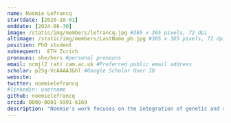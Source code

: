 ```yaml
---
name: Noémie Lefrancq
startdate: [2020-10-01]
enddate: [2024-08-30]
image: /static/img/members/lefrancq.jpg #365 x 365 pixels, 72 dpi
altimage: /static/img/members/LastName_pb.jpg #365 x 365 pixels, 72 dpi
position: PhD student
subsequent:  ETH Zurich
pronouns: she/hers #personal pronouns
email: ncmjl2 (at) cam.ac.uk #Preferred public email address
scholar: p2Sg-VcAAAAJ&hl #Google Scholar User ID
website: 
twitter: noemielefrancq
#linkedin: username
github: noemielefrancq
orcid: 0000-0001-5991-6169
description: "Noemie's work focuses on the integration of genetic and spatial data to better understand the spread, maintenance, and control of pathogens. She is co-supervised by Henrik Salje at the Department of Genetics and Julian Parkhill at the Department of Veterinary Medicine. She is working with datasets of *Bordetella pertussis* genomes from throughout France as well as other European countries in a collaborative project with the national reference center for Pertussis in France. She also works with *Listeria monocytogenes*, *Streptococcus pneumoniae* and dengue virus."
---
```

